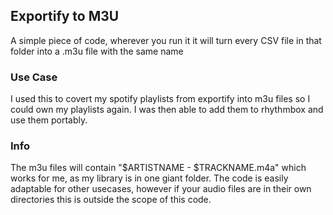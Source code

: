 ## Exportify to M3U
A simple piece of code, wherever you run it it will turn every CSV file in that folder into a .m3u file with the same name

### Use Case
I used this to covert my spotify playlists from exportify into m3u files so I could own my playlists again. I was then able to add them to rhythmbox and use them portably.

### Info
The m3u files will contain "$ARTISTNAME - $TRACKNAME.m4a" which works for me, as my library is in one giant folder.
The code is easily adaptable for other usecases, however if your audio files are in their own directories this is outside the scope of this code.
